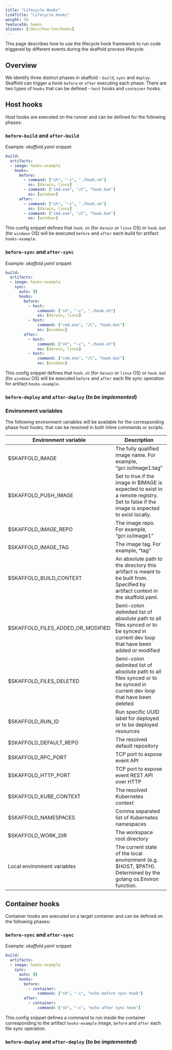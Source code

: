 ```yaml
---
title: "Lifecycle Hooks"
linkTitle: "Lifecycle Hooks"
weight: 50
featureId: hooks
aliases: [/docs/how-tos/hooks]
---
```


This page describes how to use the lifecycle hook framework to run code triggered by different events during the skaffold process lifecycle.

## Overview

We identify three distinct phases in skaffold - `build`, `sync` and `deploy`. Skaffold can trigger a hook `before` or `after` executing each phase. There are two types of `hooks` that can be defined - `host` hooks and `container` hooks.

## Host hooks

Host hooks are executed on the runner and can be defined for the following phases:

### `before-build` and `after-build`

Example: _skaffold.yaml_ snippet
```yaml
build:
  artifacts:
  - image: hooks-example
    hooks:
      before:
        - command: ["sh", "-c", "./hook.sh"]
          os: [darwin, linux]
        - command: ["cmd.exe", "/C", "hook.bat"]
          os: [windows]
      after:
        - command: ["sh", "-c", "./hook.sh"]
          os: [darwin, linux]
        - command: ["cmd.exe", "/C", "hook.bat"]
          os: [windows]
```
This config snippet defines that `hook.sh` (for `darwin` or `linux` OS) or `hook.bat` (for `windows` OS) will be executed `before` and `after` each build for artifact `hooks-example`.

### `before-sync` and `after-sync`

Example: _skaffold.yaml_ snippet
```yaml
build:
  artifacts:
  - image: hooks-example
    sync: 
      auto: {}
      hooks:
        before:
          - host:
              command: ["sh", "-c", "./hook.sh"]
              os: [darwin, linux]
          - host:
              command: ["cmd.exe", "/C", "hook.bat"]
              os: [windows]
        after:
          - host:
              command: ["sh", "-c", "./hook.sh"]
              os: [darwin, linux]
          - host:
              command: ["cmd.exe", "/C", "hook.bat"]
              os: [windows]
```
This config snippet defines that `hook.sh` (for `darwin` or `linux` OS) or `hook.bat` (for `windows` OS) will be executed `before` and `after` each file sync operation for artifact `hooks-example`.

### `before-deploy` and `after-deploy` (_to be implemented_)

### Environment variables

The following environment variables will be available for the corresponding phase host hooks, that can be resolved in both inline commands or scripts.

Environment variable | Description | Availability
-- | -- | --
$SKAFFOLD_IMAGE | The fully qualified image name. For example, “gcr.io/image1:tag” | Build, Sync
$SKAFFOLD_PUSH_IMAGE | Set to true if the image in $IMAGE is expected to exist in a remote registry. Set to false if the image is expected to exist locally. | Build
$SKAFFOLD_IMAGE_REPO | The image repo. For example, “gcr.io/image1” | Build
$SKAFFOLD_IMAGE_TAG | The image tag. For example, “tag” | Build
$SKAFFOLD_BUILD_CONTEXT | An absolute path to the directory this artifact is meant to be built from. Specified by artifact context in the skaffold.yaml. | Build
$SKAFFOLD_FILES_ADDED_OR_MODIFIED | Semi-colon delimited list of absolute path to all files synced or to be synced in current dev loop that have been added or modified | Sync
$SKAFFOLD_FILES_DELETED | Semi-colon delimited list of absolute path to all files synced or to be synced in current dev loop that have been deleted | Sync
$SKAFFOLD_RUN_ID | Run specific UUID label for deployed or to be deployed resources | Deploy
$SKAFFOLD_DEFAULT_REPO | The resolved default repository | All
$SKAFFOLD_RPC_PORT | TCP port to expose event API | All
$SKAFFOLD_HTTP_PORT | TCP port to expose event REST API over HTTP | All
$SKAFFOLD_KUBE_CONTEXT | The resolved Kubernetes context | Sync, Deploy
$SKAFFOLD_NAMESPACES | Comma separated list of Kubernetes namespaces | Sync, Deploy
$SKAFFOLD_WORK_DIR | The workspace root directory | All
Local environment variables | The current state of the local environment (e.g. $HOST, $PATH). Determined by the golang os.Environ function. | All

## Container hooks
Container hooks are executed on a target container and can be defined on the following phases:

### `before-sync` and `after-sync`

Example: _skaffold.yaml_ snippet
```yaml
build:
  artifacts:
  - image: hooks-example
    sync: 
      auto: {}
      hooks:
        before:
          - container:
              command: ["sh", "-c", "echo before sync hook"]
        after:
          - container:
              command: ["sh", "-c", "echo after sync hook"]
```
This config snippet defines a command to run inside the container corresponding to the artifact `hooks-example` image, `before` and `after` each file sync operation.

### `before-deploy` and `after-deploy` (_to be implemented_)
